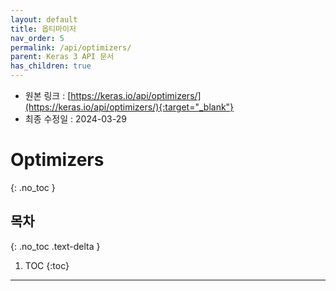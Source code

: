```yaml
---
layout: default
title: 옵티마이저
nav_order: 5
permalink: /api/optimizers/
parent: Keras 3 API 문서
has_children: true
---
```


* 원본 링크 : [https://keras.io/api/optimizers/](https://keras.io/api/optimizers/){:target="_blank"}
* 최종 수정일 : 2024-03-29

# Optimizers
{: .no_toc }

## 목차
{: .no_toc .text-delta }

1. TOC
{:toc}

---
